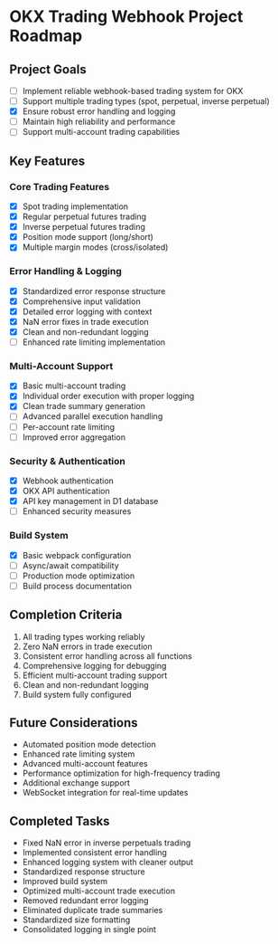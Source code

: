 # OKX Trading Webhook Project Roadmap

## Project Goals
- [ ] Implement reliable webhook-based trading system for OKX
- [ ] Support multiple trading types (spot, perpetual, inverse perpetual)
- [x] Ensure robust error handling and logging
- [ ] Maintain high reliability and performance
- [ ] Support multi-account trading capabilities

## Key Features

### Core Trading Features
- [x] Spot trading implementation
- [x] Regular perpetual futures trading
- [x] Inverse perpetual futures trading
- [x] Position mode support (long/short)
- [x] Multiple margin modes (cross/isolated)

### Error Handling & Logging
- [x] Standardized error response structure
- [x] Comprehensive input validation
- [x] Detailed error logging with context
- [x] NaN error fixes in trade execution
- [x] Clean and non-redundant logging
- [ ] Enhanced rate limiting implementation

### Multi-Account Support
- [x] Basic multi-account trading
- [x] Individual order execution with proper logging
- [x] Clean trade summary generation
- [ ] Advanced parallel execution handling
- [ ] Per-account rate limiting
- [ ] Improved error aggregation

### Security & Authentication
- [x] Webhook authentication
- [x] OKX API authentication
- [x] API key management in D1 database
- [ ] Enhanced security measures

### Build System
- [x] Basic webpack configuration
- [ ] Async/await compatibility
- [ ] Production mode optimization
- [ ] Build process documentation

## Completion Criteria
1. All trading types working reliably
2. Zero NaN errors in trade execution
3. Consistent error handling across all functions
4. Comprehensive logging for debugging
5. Efficient multi-account trading support
6. Clean and non-redundant logging
7. Build system fully configured

## Future Considerations
- Automated position mode detection
- Enhanced rate limiting system
- Advanced multi-account features
- Performance optimization for high-frequency trading
- Additional exchange support
- WebSocket integration for real-time updates

## Completed Tasks
- Fixed NaN error in inverse perpetuals trading
- Implemented consistent error handling
- Enhanced logging system with cleaner output
- Standardized response structure
- Improved build system
- Optimized multi-account trade execution
- Removed redundant error logging
- Eliminated duplicate trade summaries
- Standardized size formatting
- Consolidated logging in single point
